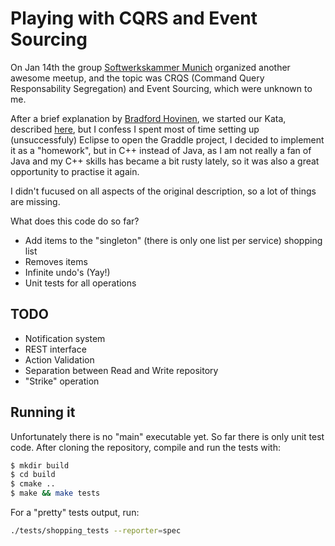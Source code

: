 # Playing with CQRS and Event Sourcing

On Jan 14th
the group <a href="http://www.meetup.com/Software-Craftsmanship-Meetup-Softwerkskammer-Munchen/events/227376769/">
Softwerkskammer Munich</a> organized another awesome meetup, and the topic was CRQS (Command Query Responsability 
Segregation) and Event Sourcing, which were unknown to me.

After a brief explanation by <a href="https://github.com/hovinen">Bradford Hovinen</a>, we started our Kata, described
<a href="https://github.com/hovinen/softwerkskammer-muenchen-01-2016">here</a>, but I confess I spent most of time
setting up (unsuccessfuly) Eclipse to open the Graddle project, I decided to implement it as a "homework", but in C++
instead of Java, as I am not really a fan of Java and my C++ skills has became a bit rusty lately, so it was also a great
opportunity to practise it again.

I didn't fucused on all aspects of the original description, so a lot of things are missing.

What does this code do so far?

- Add items to the "singleton" (there is only one list per service) shopping list
- Removes items
- Infinite undo's (Yay!)
- Unit tests for all operations

## TODO

- Notification system
- REST interface
- Action Validation
- Separation between Read and Write repository
- "Strike" operation

## Running it 

Unfortunately there is no "main" executable yet. So far there is only unit test code.
After cloning the repository, compile and run the tests with:

```bash
$ mkdir build
$ cd build
$ cmake ..
$ make && make tests
```

For a "pretty" tests output, run:

```bash
./tests/shopping_tests --reporter=spec
```
